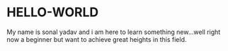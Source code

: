 # HELLO-WORLD
My name is sonal yadav and i am here to learn something new...well right now a beginner but want to achieve great heights in this field.
